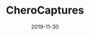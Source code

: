 ---
title: CheroCaptures
projectLink: https://cherocaptures.com
description: Design, develop, and maintain CheroCaptures site.
date: "2019-11-30"
thumbnail: "app_icons/cherocaptures-icon.jpg"
stacks: 
  - gatsbyjs
---